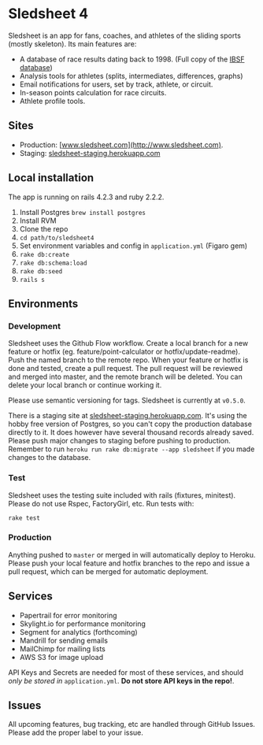 # Sledsheet 4

Sledsheet is an app for fans, coaches, and athletes of the sliding sports (mostly skeleton). Its main features are:

- A database of race results dating back to 1998. (Full copy of the [IBSF database](http://www.ibsf.org))
- Analysis tools for athletes (splits, intermediates, differences, graphs)
- Email notifications for users, set by track, athlete, or circuit.
- In-season points calculation for race circuits.
- Athlete profile tools.

## Sites
- Production: [www.sledsheet.com](http://www.sledsheet.com).
- Staging: [sledsheet-staging.herokuapp.com](http://sledsheet-staging.herokuapp.com)

## Local installation
The app is running on rails 4.2.3 and ruby 2.2.2.

1. Install Postgres `brew install postgres`
2. Install RVM
3. Clone the repo
4. `cd path/to/sledsheet4`
5. Set environment variables and config in `application.yml` (Figaro gem)
6. `rake db:create`
7. `rake db:schema:load`
8. `rake db:seed`
9. `rails s`

## Environments

### Development
Sledsheet uses the Github Flow workflow. Create a local branch for a new feature or hotfix (eg. feature/point-calculator or hotfix/update-readme). Push the named branch to the remote repo. When your feature or hotfix is done and tested, create a pull request. The pull request will be reviewed and merged into master, and the remote branch will be deleted. You can delete your local branch or continue working it.

Please use semantic versioning for tags. Sledsheet is currently at `v0.5.0`.

There is a staging site at [sledsheet-staging.herokuapp.com](http://sledsheet-staging.herokuapp.com). It's using the hobby free version of Postgres, so you can't copy the production database directly to it. It does however have several thousand records already saved. Please push major changes to staging before pushing to production. Remember to run `heroku run rake db:migrate --app sledsheet` if you made changes to the database.

### Test
Sledsheet uses the testing suite included with rails (fixtures, minitest). Please do not use Rspec, FactoryGirl, etc. Run tests with:

`rake test`

### Production
Anything pushed to `master` or merged in will automatically deploy to Heroku. Please push your local feature and hotfix branches to the repo and issue a pull request, which can be merged for automatic deployment.

## Services
- Papertrail for error monitoring
- Skylight.io for performance monitoring
- Segment for analytics (forthcoming)
- Mandrill for sending emails
- MailChimp for mailing lists
- AWS S3 for image upload

API Keys and Secrets are needed for most of these services, and should *only be stored in* `application.yml`. **Do not store API keys in the repo!**.

## Issues
All upcoming features, bug tracking, etc are handled through GitHub Issues. Please add the proper label to your issue.
